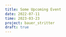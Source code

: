 ```yaml
---
title: Some Upcoming Event
date: 2022-07-11
time: 2023-03-23
project: bauer_stritter
draft: true
---
```


